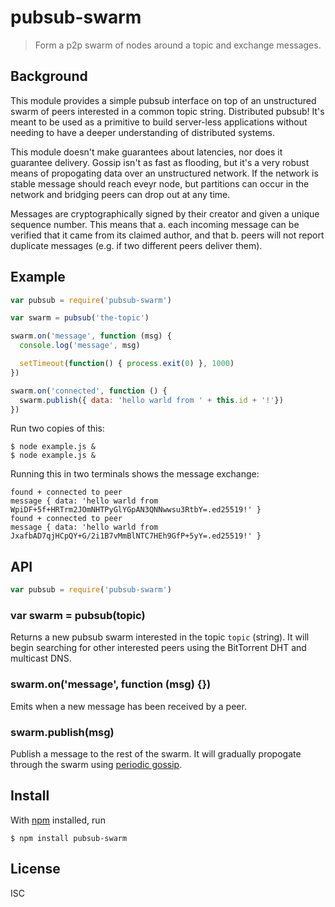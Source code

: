 # pubsub-swarm

> Form a p2p swarm of nodes around a topic and exchange messages.

## Background

This module provides a simple pubsub interface on top of an unstructured swarm
of peers interested in a common topic string. Distributed pubsub! It's meant to
be used as a primitive to build server-less applications without needing to have
a deeper understanding of distributed systems.

This module doesn't make guarantees about latencies, nor does it guarantee
delivery. Gossip isn't as fast as flooding, but it's a very robust means of
propogating data over an unstructured network. If the network is stable message
should reach eveyr node, but partitions can occur in the network and bridging
peers can drop out at any time.

Messages are cryptographically signed by their creator and given a unique
sequence number. This means that a. each incoming message can be verified that
it came from its claimed author, and that b. peers will not report duplicate
messages (e.g. if two different peers deliver them).


## Example

```js
var pubsub = require('pubsub-swarm')

var swarm = pubsub('the-topic')

swarm.on('message', function (msg) {
  console.log('message', msg)

  setTimeout(function() { process.exit(0) }, 1000)
})

swarm.on('connected', function () {
  swarm.publish({ data: 'hello warld from ' + this.id + '!'})
})
```

Run two copies of this:

```
$ node example.js &
$ node example.js &
```

Running this in two terminals shows the message exchange:

```
found + connected to peer
message { data: 'hello warld from
WpiDF+5f+HRTrm2JOmNHTPyGlYGpAN3QNNwwsu3RtbY=.ed25519!' }
found + connected to peer
message { data: 'hello warld from
JxafbAD7qjHCpQY+G/2i1B7vMmBlNTC7HEh9GfP+5yY=.ed25519!' }
```

## API

```js
var pubsub = require('pubsub-swarm')
```

### var swarm = pubsub(topic)

Returns a new pubsub swarm interested in the topic `topic` (string). It will
begin searching for other interested peers  using the BitTorrent DHT and
multicast DNS.

### swarm.on('message', function (msg) {})

Emits when a new message has been received by a peer.

### swarm.publish(msg)

Publish a message to the rest of the swarm. It will gradually propogate through
the swarm using [periodic gossip](https://github.com/noffle/secure-gossip).

## Install

With [npm](https://npmjs.org/) installed, run

```
$ npm install pubsub-swarm
```

## License

ISC
